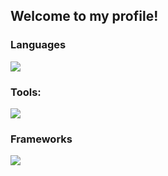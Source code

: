 <h2>Welcome to my profile!</h2>

<h3 align="left">Languages</h3>
 <img src="https://skillicons.dev/icons?i=c,cpp,cs,bash,dart,js,py" />
<h3 align="left">Tools:</h3>
 <img src="https://skillicons.dev/icons?i=git,vscode,linux,windows,visualstudio,apple,nodejs" />
<h3 align="left">Frameworks</h3>
 <img src="https://skillicons.dev/icons?i=fastapi,express,flutter,tensorflow,unity"/>




